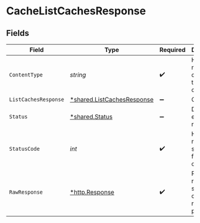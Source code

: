 # CacheListCachesResponse


## Fields

| Field                                                                          | Type                                                                           | Required                                                                       | Description                                                                    |
| ------------------------------------------------------------------------------ | ------------------------------------------------------------------------------ | ------------------------------------------------------------------------------ | ------------------------------------------------------------------------------ |
| `ContentType`                                                                  | *string*                                                                       | :heavy_check_mark:                                                             | HTTP response content type for this operation                                  |
| `ListCachesResponse`                                                           | [*shared.ListCachesResponse](../../../pkg/models/shared/listcachesresponse.md) | :heavy_minus_sign:                                                             | OK                                                                             |
| `Status`                                                                       | [*shared.Status](../../../pkg/models/shared/status.md)                         | :heavy_minus_sign:                                                             | Default error response                                                         |
| `StatusCode`                                                                   | *int*                                                                          | :heavy_check_mark:                                                             | HTTP response status code for this operation                                   |
| `RawResponse`                                                                  | [*http.Response](https://pkg.go.dev/net/http#Response)                         | :heavy_check_mark:                                                             | Raw HTTP response; suitable for custom response parsing                        |